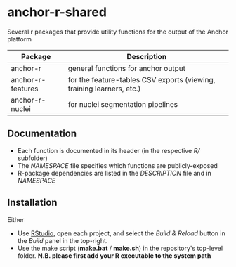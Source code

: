 # anchor-r-shared

Several r packages that provide utility functions for the output of the Anchor platform

| Package | Description |
|--------|--------|
| anchor-r |  general functions for anchor output  |
| anchor-r-features | for the feature-tables CSV exports (viewing, training learners, etc.)
| anchor-r-nuclei | for nuclei segmentation pipelines |

## Documentation

* Each function is documented in its header (in the respective *R/* subfolder)
* The *NAMESPACE* file specifies which functions are publicly-exposed
* R-package dependencies are listed in the *DESCRIPTION* file and in *NAMESPACE*

## Installation

Either
* Use [RStudio](https://www.rstudio.com/), open each project, and select the *Build & Reload* button in the *Build* panel in the top-right.
* Use the make script (**make.bat** / **make.sh**) in the repository's top-level folder. **N.B. please first add your R executable to the system path**